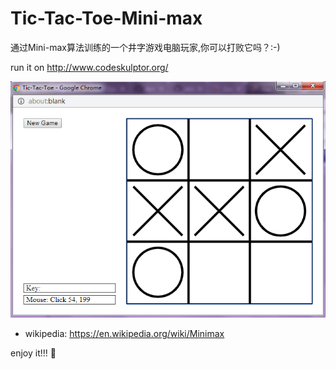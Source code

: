 # Tic-Tac-Toe-Mini-max
通过Mini-max算法训练的一个井字游戏电脑玩家,你可以打败它吗？:-)

run it on http://www.codeskulptor.org/

![alt text](images/Tic-Tac-Toe.png)

* wikipedia: <https://en.wikipedia.org/wiki/Minimax>

enjoy it!!!
:rocket:
